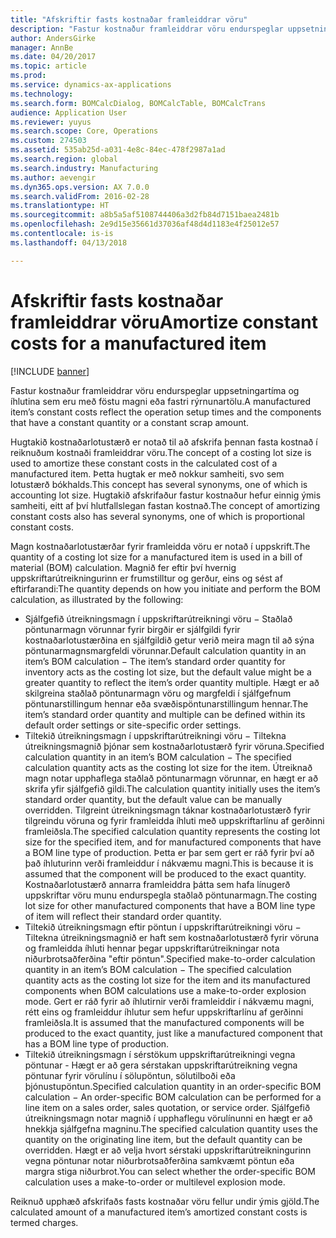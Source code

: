 ```yaml
---
title: "Afskriftir fasts kostnaðar framleiddrar vöru"
description: "Fastur kostnaður framleiddrar vöru endurspeglar uppsetningartíma og íhlutina sem eru með föstu magni eða fastri rýrnunartölu."
author: AndersGirke
manager: AnnBe
ms.date: 04/20/2017
ms.topic: article
ms.prod: 
ms.service: dynamics-ax-applications
ms.technology: 
ms.search.form: BOMCalcDialog, BOMCalcTable, BOMCalcTrans
audience: Application User
ms.reviewer: yuyus
ms.search.scope: Core, Operations
ms.custom: 274503
ms.assetid: 535ab25d-a031-4e8c-84ec-478f2987a1ad
ms.search.region: global
ms.search.industry: Manufacturing
ms.author: aevengir
ms.dyn365.ops.version: AX 7.0.0
ms.search.validFrom: 2016-02-28
ms.translationtype: HT
ms.sourcegitcommit: a8b5a5af5108744406a3d2fb84d7151baea2481b
ms.openlocfilehash: 2e9d15e35661d37036af48d4d1183e4f25012e57
ms.contentlocale: is-is
ms.lasthandoff: 04/13/2018

---
```


# <a name="amortize-constant-costs-for-a-manufactured-item"></a><span data-ttu-id="1f29e-103">Afskriftir fasts kostnaðar framleiddrar vöru</span><span class="sxs-lookup"><span data-stu-id="1f29e-103">Amortize constant costs for a manufactured item</span></span>

[!INCLUDE [banner](../includes/banner.md)]

<span data-ttu-id="1f29e-104">Fastur kostnaður framleiddrar vöru endurspeglar uppsetningartíma og íhlutina sem eru með föstu magni eða fastri rýrnunartölu.</span><span class="sxs-lookup"><span data-stu-id="1f29e-104">A manufactured item’s constant costs reflect the operation setup times and the components that have a constant quantity or a constant scrap amount.</span></span> 

<span data-ttu-id="1f29e-105">Hugtakið kostnaðarlotustærð er notað til að afskrifa þennan fasta kostnað í reiknuðum kostnaði framleiddrar vöru.</span><span class="sxs-lookup"><span data-stu-id="1f29e-105">The concept of a costing lot size is used to amortize these constant costs in the calculated cost of a manufactured item.</span></span> <span data-ttu-id="1f29e-106">Þetta hugtak er með nokkur samheiti, svo sem lotustærð bókhalds.</span><span class="sxs-lookup"><span data-stu-id="1f29e-106">This concept has several synonyms, one of which is accounting lot size.</span></span> <span data-ttu-id="1f29e-107">Hugtakið afskrifaður fastur kostnaður hefur einnig ýmis samheiti, eitt af því hlutfallslegan fastan kostnað.</span><span class="sxs-lookup"><span data-stu-id="1f29e-107">The concept of amortizing constant costs also has several synonyms, one of which is proportional constant costs.</span></span>

<span data-ttu-id="1f29e-108">Magn kostnaðarlotustærðar fyrir framleidda vöru er notað í uppskrift.</span><span class="sxs-lookup"><span data-stu-id="1f29e-108">The quantity of a costing lot size for a manufactured item is used in a bill of material (BOM) calculation.</span></span> <span data-ttu-id="1f29e-109">Magnið fer eftir því hvernig uppskriftarútreikningurinn er frumstilltur og gerður, eins og sést af eftirfarandi:</span><span class="sxs-lookup"><span data-stu-id="1f29e-109">The quantity depends on how you initiate and perform the BOM calculation, as illustrated by the following:</span></span>

-   <span data-ttu-id="1f29e-110">Sjálfgefið útreikningsmagn í uppskriftarútreikningi vöru − Staðlað pöntunarmagn vörunnar fyrir birgðir er sjálfgildi fyrir kostnaðarlotustærðina en sjálfgildið getur verið meira magn til að sýna pöntunarmagnsmargfeldi vörunnar.</span><span class="sxs-lookup"><span data-stu-id="1f29e-110">Default calculation quantity in an item’s BOM calculation − The item’s standard order quantity for inventory acts as the costing lot size, but the default value might be a greater quantity to reflect the item’s order quantity multiple.</span></span> <span data-ttu-id="1f29e-111">Hægt er að skilgreina staðlað pöntunarmagn vöru og margfeldi í sjálfgefnum pöntunarstillingum hennar eða svæðispöntunarstillingum hennar.</span><span class="sxs-lookup"><span data-stu-id="1f29e-111">The item’s standard order quantity and multiple can be defined within its default order settings or site-specific order settings.</span></span>
-   <span data-ttu-id="1f29e-112">Tiltekið útreikningsmagn í uppskriftarútreikningi vöru − Tiltekna útreikningsmagnið þjónar sem kostnaðarlotustærð fyrir vöruna.</span><span class="sxs-lookup"><span data-stu-id="1f29e-112">Specified calculation quantity in an item’s BOM calculation − The specified calculation quantity acts as the costing lot size for the item.</span></span> <span data-ttu-id="1f29e-113">Útreiknað magn notar upphaflega staðlað pöntunarmagn vörunnar, en hægt er að skrifa yfir sjálfgefið gildi.</span><span class="sxs-lookup"><span data-stu-id="1f29e-113">The calculation quantity initially uses the item’s standard order quantity, but the default value can be manually overridden.</span></span> <span data-ttu-id="1f29e-114">Tilgreint útreikningsmagn táknar kostnaðarlotustærð fyrir tilgreindu vöruna og fyrir framleidda íhluti með uppskriftarlínu af gerðinni framleiðsla.</span><span class="sxs-lookup"><span data-stu-id="1f29e-114">The specified calculation quantity represents the costing lot size for the specified item, and for manufactured components that have a BOM line type of production.</span></span> <span data-ttu-id="1f29e-115">Þetta er þar sem gert er ráð fyrir því að það íhluturinn verði framleiddur í nákvæmu magni.</span><span class="sxs-lookup"><span data-stu-id="1f29e-115">This is because it is assumed that the component will be produced to the exact quantity.</span></span> <span data-ttu-id="1f29e-116">Kostnaðarlotustærð annarra framleiddra þátta sem hafa línugerð uppskriftar vöru munu endurspegla staðlað pöntunarmagn.</span><span class="sxs-lookup"><span data-stu-id="1f29e-116">The costing lot size for other manufactured components that have a BOM line type of item will reflect their standard order quantity.</span></span>
-   <span data-ttu-id="1f29e-117">Tiltekið útreikningsmagn eftir pöntun í uppskriftarútreikningi  vöru − Tiltekna útreikningsmagnið er haft sem kostnaðarlotustærð fyrir vöruna og framleidda íhluti hennar þegar uppskriftarútreikningar nota niðurbrotsaðferðina "eftir pöntun".</span><span class="sxs-lookup"><span data-stu-id="1f29e-117">Specified make-to-order calculation quantity in an item’s BOM calculation − The specified calculation quantity acts as the costing lot size for the item and its manufactured components when BOM calculations use a make-to-order explosion mode.</span></span> <span data-ttu-id="1f29e-118">Gert er ráð fyrir að íhlutirnir verði framleiddir í nákvæmu magni, rétt eins og framleiddur íhlutur sem hefur uppskriftarlínu af gerðinni framleiðsla.</span><span class="sxs-lookup"><span data-stu-id="1f29e-118">It is assumed that the manufactured components will be produced to the exact quantity, just like a manufactured component that has a BOM line type of production.</span></span>
-   <span data-ttu-id="1f29e-119">Tiltekið útreikningsmagn í sérstökum uppskriftarútreikningi vegna pöntunar - Hægt er að gera sérstakan uppskriftarútreikning vegna pöntunar fyrir vörulínu í sölupöntun, sölutilboði eða þjónustupöntun.</span><span class="sxs-lookup"><span data-stu-id="1f29e-119">Specified calculation quantity in an order-specific BOM calculation − An order-specific BOM calculation can be performed for a line item on a sales order, sales quotation, or service order.</span></span> <span data-ttu-id="1f29e-120">Sjálfgefið útreikningsmagn notar magnið í upphaflegu vörulínunni en hægt er að hnekkja sjálfgefna magninu.</span><span class="sxs-lookup"><span data-stu-id="1f29e-120">The specified calculation quantity uses the quantity on the originating line item, but the default quantity can be overridden.</span></span> <span data-ttu-id="1f29e-121">Hægt er að velja hvort sérstaki uppskriftarútreikningurinn vegna pöntunar notar niðurbrotsaðferðina samkvæmt pöntun eða margra stiga niðurbrot.</span><span class="sxs-lookup"><span data-stu-id="1f29e-121">You can select whether the order-specific BOM calculation uses a make-to-order or multilevel explosion mode.</span></span>

<span data-ttu-id="1f29e-122">Reiknuð upphæð afskrifaðs fasts kostnaðar vöru fellur undir ýmis gjöld.</span><span class="sxs-lookup"><span data-stu-id="1f29e-122">The calculated amount of a manufactured item’s amortized constant costs is termed charges.</span></span>






